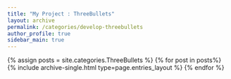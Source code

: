 ```yaml
---
title: "My Project : ThreeBullets"  
layout: archive   
permalink: /categories/develop-threebullets   
author_profile: true   
sidebar_main: true  
---
```


{% assign posts = site.categories.ThreeBullets %}
{% for post in posts%} {% include archive-single.html type=page.entries_layout %} {% endfor %}